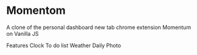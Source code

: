 # Momentom
A clone of the personal dashboard new tab chrome extension Momentum on Vanilla JS

Features
Clock
To do list
Weather
Daily Photo
